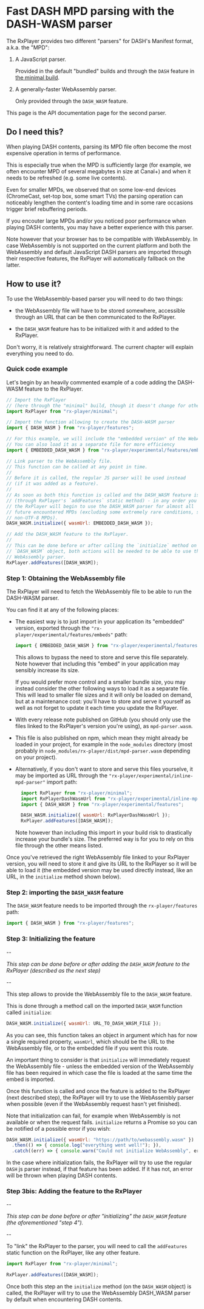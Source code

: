 # Fast DASH MPD parsing with the DASH-WASM parser

The RxPlayer provides two different "parsers" for DASH's Manifest format, a.k.a.
the "MPD":

1. A JavaScript parser.

   Provided in the default "bundled" builds and through the `DASH` feature in
   [the minimal build](../../Getting_Started/Minimal_Player.md).

2. A generally-faster WebAssembly parser.

   Only provided through the `DASH_WASM` feature.

This page is the API documentation page for the second parser.

## Do I need this?

When playing DASH contents, parsing its MPD file often become the most expensive
operation in terms of performance.

This is especially true when the MPD is sufficiently large (for example, we
often encounter MPD of several megabytes in size at Canal+) and when it needs
to be refreshed (e.g. some live contents).

Even for smaller MPDs, we observed that on some low-end devices (ChromeCast,
set-top box, some smart TVs) the parsing operation can noticeably lengthen the
content's loading time and in some rare occasions trigger brief rebuffering
periods.

If you encouter large MPDs and/or you noticed poor performance when playing DASH
contents, you may have a better experience with this parser.

Note however that your browser has to be compatible with WebAssembly.
In case WebAssembly is not supported on the current platform and both the
WebAssembly and default JavaScript DASH parsers are imported through their
respective features, the RxPlayer will automatically fallback on the latter.

## How to use it?

To use the WebAssembly-based parser you will need to do two things:

- the WebAssembly file will have to be stored somewhere, accessible through an
  URL that can be then communicated to the RxPlayer.

- the `DASH_WASM` feature has to be initialized with it and added to the
  RxPlayer.

Don't worry, it is relatively straightforward.
The current chapter will explain everything you need to do.

### Quick code example

Let's begin by an heavily commented example of a code adding the DASH-WASM
feature to the RxPlayer.

```js
// Import the RxPlayer
// (here through the "minimal" build, though it doesn't change for other builds)
import RxPlayer from "rx-player/minimal";

// Import the function allowing to create the DASH-WASM parser
import { DASH_WASM } from "rx-player/features";

// For this example, we will include the "embedded version" of the WebAssembly file
// You can also load it as a separate file for more efficiency
import { EMBEDDED_DASH_WASM } from "rx-player/experimental/features/embeds";

// Link parser to the WebAssembly file.
// This function can be called at any point in time.
//
// Before it is called, the regular JS parser will be used instead
// (if it was added as a feature).
//
// As soon as both this function is called and the DASH_WASM feature is added
// (through RxPlayer's `addFeatures` static method) - in any order you wish -
// the RxPlayer will begin to use the DASH_WASM parser for almost all
// future encountered MPDs (excluding some extremely rare conditions, such as
// non-UTF-8 MPDs).
DASH_WASM.initialize({ wasmUrl: EMBEDDED_DASH_WASM });

// Add the DASH_WASM feature to the RxPlayer.
//
// This can be done before or after calling the `initialize` method on the
// `DASH_WASM` object, both actions will be needed to be able to use the
// WebAssembly parser.
RxPlayer.addFeatures([DASH_WASM]);
```

### Step 1: Obtaining the WebAssembly file

The RxPlayer will need to fetch the WebAssembly file to be able to run the
DASH-WASM parser.

You can find it at any of the following places:

- The easiest way is to just import in your application its "embedded" version,
  exported through the `"rx-player/experimental/features/embeds"` path:
  ```js
  import { EMBEDDED_DASH_WASM } from "rx-player/experimental/features/embeds";
  ```

  This allows to bypass the need to store and serve this file separately.
  Note however that including this "embed" in your application may sensibly
  increase its size.

  If you would prefer more control and a smaller bundle size, you may instead
  consider the other following ways to load it as a separate file.
  This will lead to smaller file sizes and it will only be loaded on demand,
  but at a maintenance cost: you'll have to store and serve it yourself
  as well as not forget to update it each time you update the RxPlayer.

- With every release note published on GitHub (you should only use
  the files linked to the RxPlayer's version you're using), as
  `mpd-parser.wasm`.

- This file is also published on npm, which mean they might already be
  loaded in your project, for example in the `node_modules` directory (most
  probably in `node_modules/rx-player/dist/mpd-parser.wasm` depending on
  your project).

- Alternatively, if you don't want to store and serve this files yourselve,
  it may be imported as URL through the
  `"rx-player/experimental/inline-mpd-parser"` import path:
  ```js
    import RxPlayer from "rx-player/minimal";
    import RxPlayerDashWasmUrl from "rx-player/experimental/inline-mpd-parser";
    import { DASH_WASM } from "rx-player/experimental/features";

    DASH_WASM.initialize({ wasmUrl: RxPlayerDashWasmUrl });
    RxPlayer.addFeatures([DASH_WASM]);
  ```

  Note however than including this import in your build risk to drastically
  increase your bundle's size. The preferred way is for you to rely on this
  file through the other means listed.

Once you've retrieved the right WebAssembly file linked to your RxPlayer
version, you will need to store it and give its URL to the RxPlayer so it will
be able to load it (the embedded version may be used directly instead, like an
URL, in the `initialize` method shown below).

### Step 2: importing the `DASH_WASM` feature

The `DASH_WASM` feature needs to be imported through the
`rx-player/features` path:
```js
import { DASH_WASM } from "rx-player/features";
```

### Step 3: Initializing the feature

--

_This step can be done before or after adding the `DASH_WASM` feature to the
RxPlayer (described as the next step)_

--

This step allows to provide the WebAssembly file to the `DASH_WASM` feature.

This is done through a method call on the imported `DASH_WASM` function called
`initialize`:

```js
DASH_WASM.initialize({ wasmUrl: URL_TO_DASH_WASM_FILE });
```

As you can see, this function takes an object in argument which has for now a
single required property, `wasmUrl`, which should be the URL to the WebAssembly
file, or to the embedded file if you went this route.

An important thing to consider is that `initialize` will immediately request the
WebAssembly file - unless the embedded version of the WebAssembly file has been
required in which case the file is loaded at the same time the embed is
imported.

Once this function is called and once the feature is added to the RxPlayer (next
described step), the RxPlayer will try to use the WebAssembly parser when
possible (even if the WebAssembly request hasn't yet finished).

Note that initialization can fail, for example when WebAssembly is not available
or when the request fails. `initialize` returns a Promise so you can be notified
of a possible error if you wish:

```js
DASH_WASM.initialize({ wasmUrl: "https://path/to/webassembly.wasm" })
  .then(() => { console.log("everything went well!"); }),
  .catch((err) => { console.warn("Could not initialize WebAssembly", err); });
```

In the case where initialization fails, the RxPlayer will try to use the regular
`DASH` js parser instead, if that feature has been added. If it has not, an
error will be thrown when playing DASH contents.

### Step 3bis: Adding the feature to the RxPlayer

--

_This step can be done before or after "initializing" the `DASH_WASM` feature
(the aforementioned "step 4")._

--

To "link" the RxPlayer to the parser, you will need to call the `addFeatures`
static function on the RxPlayer, like any other feature.

```js
import RxPlayer from "rx-player/minimal";

RxPlayer.addFeatures([DASH_WASM]);
```

Once both this step an the `initialize` method (on the `DASH_WASM` object) is
called, the RxPlayer will try to use the WebAssembly DASH_WASM parser by default
when encountering DASH contents.
